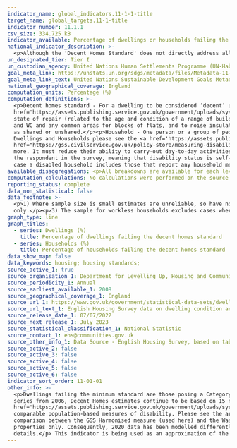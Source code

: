 ```yaml
---
indicator_name: global_indicators.11-1-1-title
target_name: global_targets.11-1-title
indicator_number: 11.1.1
csv_size: 334.725 kB
indicator_available: Percentage of dwellings or households failing the decent homes standard
national_indicator_description: >-
  <p>Although the 'Decent Homes Standard' does not directly address all 7 of the criteria set out in the UN metadata for the definition of 'Inadequate Housing' it provides detailed information regarding the 'habitability' aspect of the criteria and as a result is classified as a proxy.</p>
un_designated_tier: Tier I
un_custodian_agency: United Nations Human Settlements Programme (UN-Habitat)
goal_meta_link: https://unstats.un.org/sdgs/metadata/files/Metadata-11-01-01.pdf
goal_meta_link_text: United Nations Sustainable Development Goals Metadata (PDF 93.1 KB)
national_geographical_coverage: England
computation_units: Percentage (%)
computation_definitions: >-
  <p>Decent homes standard - For a dwelling to be considered ‘decent’ under the Decent Homes Standard it must - meet the statutory minimum standard for housing as set out in the <a
  href='https://assets.publishing.service.gov.uk/government/uploads/system/uploads/attachment_data/file/9425/150940.pdf'>Housing Health and Safety Rating System (HHSRS)</a>, provide a reasonable degree of thermal comfort (related to insulation and heating efficiency), be in a reasonable
  state of repair (related to the age and condition of a range of building components including walls, roofs, windows, doors, chimneys, electrics and heating systems) and have reasonably modern facilities and services (related to the age, size and layout/location of the kitchen, bathroom
  and WC and any common areas for blocks of flats, and to noise insulation).</p><p>Dwelling - A unit of accommodation which may comprise one or more household spaces (a household space is the accomodation used or available for use by an individual household). A dwelling can be classified
  as shared or unshared.</p><p>Household - One person or a group of people (not necessarily related) who have the accomodation as their only or main residence, and (for a group) share cooking facilities and share a living room or sitting room or dining area. For the full definitions of
  Dwellings and Households please see the <a href='https://assets.publishing.service.gov.uk/government/uploads/system/uploads/attachment_data/file/1060141/2020-21_EHS_Headline_Report_revised.pdf'>English Housing Survey headline report</a>.</p><p>Disability Status (household) - The <a
  href="https://gss.civilservice.gov.uk/policy-store/measuring-disability-for-the-equality-act-2010/">(GSS) harmonised "core" definition</a> identifies a person as disabled if they have a physical or mental health condition or illness that has lasted or is expected to last 12 months or
  more. It must reduce their ability to carry-out day-to-day activities. It is important to note that a person who has a long-term illness that does not reduce their ability to carry-out day-to-day activities is not disabled under the definition. The GSS harmonised questions are asked of
  the respondent in the survey, meaning that disability status is self-reported. The GSS definition is designed to reflect the definitions that appear in legal terms in the Disability Discrimination Act 1995 (DDA) for Northern Ireland and the 2010 Equality Act for Great Britain. In this
  case a disabled household includes those that report any household member having a long-term illness or disability. </p>
available_disaggregations: <p>All breakdowns are available for each level of Decent homes criteria</p><p>Geography - Select dwellings for geography breakdowns. From 2020 data are given by Region. Prior to 2020, geography is for sub-national area (a less detailed breakdown). Urbanisation is shown for all years, and in the source datais also available aggregated to 'all city and urban centre', 'suburban residential' and 'all rural areas'.</p><p>Age - Data are shown for the oldest and youngest member of the household, and as part of 'Household composition'.</p><p>Deprivation decile - The <a href="https://www.gov.uk/government/statistics/english-indices-of-deprivation-2019">Index of Multiple Deprivation</a> is used. This is the official measure of relative deprivation in England. People may be considered to be living in poverty if they lack the financial resources to meet their needs, whereas people can be regarded as deprived if they lack any kind of resources, not just income.</p><p>Disability status - The GSS harmonised measure is used (see definitions and other information). A disabled household includes those that report any household member having a long-term illness or disability<p><p>Ethnicity - Ethnicity is given for the household reference person (usually the person responsible for paying the rent or mortgage). There may be people of different ethnicities in the same household.</p><p>Income quintile - Relative combined income and savings of the household reference person and any partner.</p><p>Length of residence</p><p>Poverty status </p><p>Workless households - Households are considered workless where no household member over the age of 16 is in work. The sample for workless households excludes cases where no-one in the household is of working age.</p>
computation_calculations: No calculations were performed on the source data.
reporting_status: complete
data_non_statistical: false
data_footnote: >-
  <p>1) Where sample size is small estimates are unreliable, so have not been reported here.<p/><p>2) 2020 data is modelled differently to previous years due to the COVID-19 pandemic, and some data could not be collected. The dwelling sample for 2020 includes occupied properties
  only.</p><p>3) The sample for workless households excludes cases where no-one in the household is of working age.<p/><p>4) The sample for disability status excludes unknown cases.</p>
graph_type: line
graph_titles:
  - series: Dwellings (%)
    title: Percentage of dwellings failing the decent homes standard
  - series: Households (%)
    title: Percentage of households failing the decent homes standard
data_show_map: false
data_keywords: housing; housing standards;
source_active_1: true
source_organisation_1: Department for Levelling Up, Housing and Communities
source_periodicity_1: Annual
source_earliest_available_1: 2008
source_geographical_coverage_1: England
source_url_1: https://www.gov.uk/government/statistical-data-sets/dwelling-condition-and-safety
source_url_text_1: English Housing Survey data on dwelling condition and safety
source_release_date_1: 07/07/2022
source_next_release_1: July 2023
source_statistical_classification_1: National Statistic 
source_contact_1: ehs@communities.gov.uk
source_other_info_1: Data Source - English Housing Survey, based on tables DA3202 and DA3203
source_active_2: false
source_active_3: false
source_active_4: false
source_active_5: false
source_active_6: false
indicator_sort_order: 11-01-01
other_info: >-
  <p>Dwellings failing the minimum standard are those posing a Category 1 hazard under the Housing Health and Safety Rating System (HHSRS).  From 2008 the survey is able to estimate the presence of 26 of the 29 HHSRS hazards. However to maintain consistency and avoid a break in the time
  series from 2006, Decent Homes estimates continue to be based on 15 hazards for the 'minimum standard' criterion. Estimates based on the 26 hazards covered by the survey are available in the HHSRS tables (DA4101-3). For more information see <a
  href='https://assets.publishing.service.gov.uk/government/uploads/system/uploads/attachment_data/file/7812/138355.pdf'>A Decent Home -Definition and guidance for implementation</a>.</p><p>The Washington Group on Disability Statistics are often used to provide a cross-nationally
  comparable population-based measures of disability. Please see the article <a href="https://www.ons.gov.uk/peoplepopulationandcommunity/healthandsocialcare/disability/articles/measuringdisabilitycomparingapproaches/2019-08-06">Measuring disability - comparing approaches</a> for a
  comparison between the GSS Harmonised measure (used here) and the Washington Group measure.</p><p>Due to the COVID-19 pandemic, English Housing Survey (EHS) surveyors were unable to conduct a full internal inspection of properties in 2020 and the dwelling sample contains occupied
  properties only. Consequently, 2020 data has been modelled differently to the EHS 2019. See the <a href="https://assets.publishing.service.gov.uk/government/uploads/system/uploads/attachment_data/file/1098026/2020-21_EHS_Technical_Report_-_all_chapters.pdf">Technical Report</a> for more
  details.</p> This indicator is being used as an approximation of the UN SDG Indicator. Where possible, we will work to identify or develop UK data to meet the global indicator specification. This indicator has been identified in collaboration with topic experts.
---
```

 